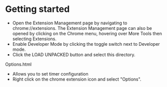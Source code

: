 # Getting started

- Open the Extension Management page by navigating to chrome://extensions.
The Extension Management page can also be opened by clicking on the Chrome menu, hovering over More Tools then selecting Extensions.
- Enable Developer Mode by clicking the toggle switch next to Developer mode.
- Click the LOAD UNPACKED button and select this directory.


Options.html 
- Allows you to set timer configuration
- Right click on the chrome extension icon and select "Options".
